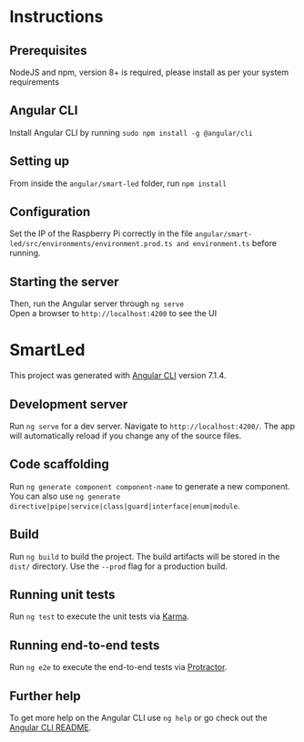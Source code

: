 # Instructions
## Prerequisites
NodeJS and npm, version 8+ is required, please install as per your system requirements

## Angular CLI
Install Angular CLI by running `sudo npm install -g @angular/cli`

## Setting up
From inside the `angular/smart-led` folder, run `npm install` <br>

## Configuration
Set the IP of the Raspberry Pi correctly in the file `angular/smart-led/src/environments/environment.prod.ts and environment.ts` before running.

## Starting the server
Then, run the Angular server through `ng serve` <br>
Open a browser to `http://localhost:4200` to see the UI <br>

# SmartLed

This project was generated with [Angular CLI](https://github.com/angular/angular-cli) version 7.1.4.

## Development server

Run `ng serve` for a dev server. Navigate to `http://localhost:4200/`. The app will automatically reload if you change any of the source files.

## Code scaffolding

Run `ng generate component component-name` to generate a new component. You can also use `ng generate directive|pipe|service|class|guard|interface|enum|module`.

## Build

Run `ng build` to build the project. The build artifacts will be stored in the `dist/` directory. Use the `--prod` flag for a production build.

## Running unit tests

Run `ng test` to execute the unit tests via [Karma](https://karma-runner.github.io).

## Running end-to-end tests

Run `ng e2e` to execute the end-to-end tests via [Protractor](http://www.protractortest.org/).

## Further help

To get more help on the Angular CLI use `ng help` or go check out the [Angular CLI README](https://github.com/angular/angular-cli/blob/master/README.md).
